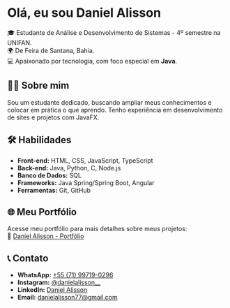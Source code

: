 # Olá, eu sou Daniel Alisson

🎓 Estudante de Análise e Desenvolvimento de Sistemas - 4º semestre na UNIFAN.  
🌍 De Feira de Santana, Bahia.  
💻 Apaixonado por tecnologia, com foco especial em **Java**.  


## 🧑‍💻 Sobre mim
Sou um estudante dedicado, buscando ampliar meus conhecimentos e colocar em prática o que aprendo. Tenho experiência em desenvolvimento de sites e projetos com JavaFX.

## 🛠️ Habilidades
- **Front-end:** HTML, CSS, JavaScript, TypeScript  
- **Back-end:** Java, Python, C, Node.js 
- **Banco de Dados:** SQL 
- **Frameworks:** Java Spring/Spring Boot, Angular  
- **Ferramentas:** Git, GitHub

## 🌐 Meu Portfólio
Acesse meu portfólio para mais detalhes sobre meus projetos:  
🔗 [Daniel Alisson - Portfólio](https://daniel-alisson.github.io/)  

## 📞 Contato

- **WhatsApp:** [+55 (71) 99719-0296](https://wa.me/5575997190296)  
- **Instagram:** [@danielalisson__](https://www.instagram.com/danielalisson__)  
- **LinkedIn:** [Daniel Alisson](https://www.linkedin.com/in/daniel-alisson-6313b4269/)  
- **Email:** [danielalisson77@gmail.com](mailto:danielalisson77@gmail.com)  
